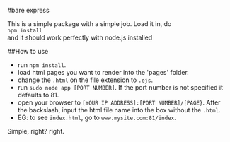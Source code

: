 #bare express
  
This is a simple package with a simple job. Load it in, do  
`npm install`  
and it should work perfectly with node.js installed

##How to use
* run `npm install`.
* load html pages you want to render into the 'pages' folder.
* change the `.html` on the file extension to `.ejs`.
* run `sudo node app [PORT NUMBER]`. If the port number is not specified it defaults to 81.
* open your browser to `[YOUR IP ADDRESS]:[PORT NUMBER]/[PAGE}`. After the backslash, input the html file name into the box without the `.html`. 
* EG: to see `index.html`, go to `www.mysite.com:81/index`.

Simple, right? right.